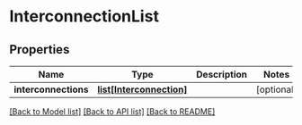 # InterconnectionList


## Properties
Name | Type | Description | Notes
------------ | ------------- | ------------- | -------------
**interconnections** | [**list[Interconnection]**](Interconnection.md) |  | [optional] 

[[Back to Model list]](../README.md#documentation-for-models) [[Back to API list]](../README.md#documentation-for-api-endpoints) [[Back to README]](../README.md)



